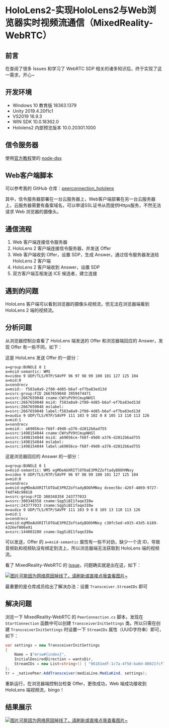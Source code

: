 # HoloLens2-实现HoloLens2与Web浏览器实时视频流通信（MixedReality-WebRTC）

## 前言
在查阅了很多 Issues 和学习了 WebRTC SDP 相关的诸多知识后，终于实现了这一需求，开心~

## 开发环境
* Windows 10 教育版 18363.1379
* Unity 2019.4.20f1c1
* VS2019 16.9.3
* WIN SDK 10.0.18362.0
* Hololens2 内部预览版本 10.0.20301.1000

## 信令服务器
使用[官方教程](https://microsoft.github.io/MixedReality-WebRTC/manual/unity/helloworld-unity-signaler.html)里的 [node-dss](https://github.com/bengreenier/node-dss)

## Web客户端脚本
可以参考我的 GitHub 仓库：[peerconnection_hololens](https://github.com/ylsislove/webrtc-learning/tree/master/peerconnection_hololens)

其中，信令服务器部署在一台云服务器上，Web客户端部署在另一台云服务器上，云服务器需要有备案域名，可以申请SSL证书从而提供Https服务，不然无法请求 Web 浏览器的摄像头。

## 通信流程
1. Web 客户端连接信令服务器
2. HoloLens 2 客户端连接信令服务器，并发送 Offer
3. Web 客户端收到 Offer，设置 SDP，生成 Answer。通过信令服务器发送给 HoloLens 2 客户端
4. HoloLens 2 客户端收到 Answer，设置 SDP
5. 双方客户端互相发送 ICE 候选者，建立连接

## 遇到的问题
HoloLens 客户端可以看到浏览器的摄像头视频流，但无法在浏览器端看到 HoloLens 2 端的视频流。

## 分析问题
从浏览器控制台查看了 HoloLens 端发送的 Offer 和浏览器端回应的 Answer，发现 Offer 有一些不同，如下：

这是 HoloLens 发送 Offer 的一部分：
```
a=group:BUNDLE 0 1
a=msid-semantic: WMS
m=video 9 UDP/TLS/RTP/SAVPF 96 97 98 99 100 101 127 125 104
a=mid:0
a=sendrecv
a=msid:- f583a0a9-2f80-4d85-b6af-ef7ba83ed13d
a=ssrc-group:FID 2667659048 3959474471
a=ssrc:2667659048 cname:CWYsPV9tCmupNHSl
a=ssrc:2667659048 msid: f583a0a9-2f80-4d85-b6af-ef7ba83ed13d
a=ssrc:2667659048 mslabel:
a=ssrc:2667659048 label:f583a0a9-2f80-4d85-b6af-ef7ba83ed13d
m=audio 9 UDP/TLS/RTP/SAVPF 111 103 9 102 0 8 105 13 110 113 126
a=mid:1
a=sendrecv
a=msid:- a69056ce-f68f-49d0-a376-d2012b6ad755
a=ssrc:1498154044 cname:CWYsPV9tCmupNHSl
a=ssrc:1498154044 msid: a69056ce-f68f-49d0-a376-d2012b6ad755
a=ssrc:1498154044 mslabel:
a=ssrc:1498154044 label:a69056ce-f68f-49d0-a376-d2012b6ad755
```

这是浏览器回应的 Answer 的一部分：
```
a=group:BUNDLE 0 1
a=msid-semantic: WMS egMOeAUXRITlOTOaE3PRZZoftadyBOOhMNxy
m=video 9 UDP/TLS/RTP/SAVPF 96 97 98 99 100 101 127 125 104
a=mid:0
a=sendrecv
a=msid:egMOeAUXRITlOTOaE3PRZZoftadyBOOhMNxy dceec5bc-426f-4869-9727-f4df48c98818
a=ssrc-group:FID 300348358 243777033
a=ssrc:300348358 cname:Sqg5iBI1faqe3I0w
a=ssrc:243777033 cname:Sqg5iBI1faqe3I0w
m=audio 9 UDP/TLS/RTP/SAVPF 111 103 9 0 8 105 13 110 113 126
a=mid:1
a=sendrecv
a=msid:egMOeAUXRITlOTOaE3PRZZoftadyBOOhMNxy c30fc5ed-e915-43d5-b189-4326ef006e91
a=ssrc:144003280 cname:Sqg5iBI1faqe3I0w
```

可以发送，Offer 的 `a=msid-semantic` 属性有一些不对劲，缺少一个流 ID，导致音频轨和视频轨没有绑定到流上，所以浏览器端无法获取到 HoloLens 端的视频流。

看了 MixedReality-WebRTC 的 [Issue](https://github.com/microsoft/MixedReality-WebRTC/issues/695)，问题确实就是出在这，如下：

[![图片可能因为网络原因掉线了，请刷新或直接点我查看图片~](https://cdn.jsdelivr.net/gh/ylsislove/image-home/test/20210404205420.png)](https://cdn.jsdelivr.net/gh/ylsislove/image-home/test/20210404205420.png)

最重要的是仓库成员给出了解决办法：设置 `Transceiver.StreamIDs` 即可

## 解决问题
浏览一下 MixedReality-WebRTC 的 `PeerConnection.cs` 脚本，发现在 `StartConnection` 函数中可以创建 `TransceiverInitSettings` 类。所以只需在创建 `TransceiverInitSettings` 时设置一下 `StreamIDs` 属性（UUID字符串）即可，如下：

```csharp
var settings = new TransceiverInitSettings
{
    Name = $"mrsw#{index}",
    InitialDesiredDirection = wantsDir,
    StreamIDs = new List<string>() { "86181edf-1c7a-4f5d-ba0d-80021fcf7036" }
};
tr = _nativePeer.AddTransceiver(mediaLine.MediaKind, settings);
```

重新运行，在浏览器端控制台检查 Offer，更改成功，Web 端成功接收到 HoloLens 端视频流，bingo！

## 结果展示
[![图片可能因为网络原因掉线了，请刷新或直接点我查看图片~](https://cdn.jsdelivr.net/gh/ylsislove/image-home/test/20210404214616.png)](https://cdn.jsdelivr.net/gh/ylsislove/image-home/test/20210404214616.png)
